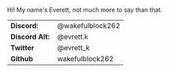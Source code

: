 <link rel="stylesheet" type='text/css' href="https://cdn.jsdelivr.net/gh/devicons/devicon@latest/devicon.min.css" />

Hi! My name's Everett, not much more to say than that. 


<table>
    <tr>
        <td style="font-weight: bold; padding-right: 10px; vertical-align: center; border: none;">Discord:</td>
        <td>@wakefulblock262</td>
    </tr>
    <tr>
        <td style="font-weight: bold; padding-right: 10px; vertical-align: center; border: none;">Discord Alt:</td>
        <td>@evrett.k</td>
    </tr>
    <tr>
        <td style="font-weight: bold; padding-right: 10px; vertical-align: center; border: none;">Twitter</td>
        <td>@evrett_k</td>
    </tr>
    <tr>
        <td style="font-weight: bold; padding-right: 10px; vertical-align: center; border: none;">Github</td>
        <td>wakefulblock262</td>
    </tr>
</table>
